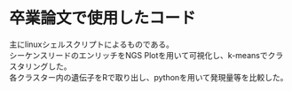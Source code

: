 # 卒業論文で使用したコード
主にlinuxシェルスクリプトによるものである。  
シーケンスリードのエンリッチをNGS Plotを用いて可視化し、k-meansでクラスタリングした。  
各クラスター内の遺伝子をRで取り出し、pythonを用いて発現量等を比較した。
